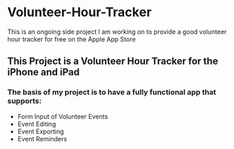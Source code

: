 # Volunteer-Hour-Tracker
This is an ongoing side project I am working on to provide a good volunteer hour tracker for free on the Apple App Store

## This Project is a Volunteer Hour Tracker for the iPhone and iPad
### The basis of my project is to have a fully functional app that supports:
- Form Input of Volunteer Events
- Event Editing
- Event Exporting
- Event Reminders

